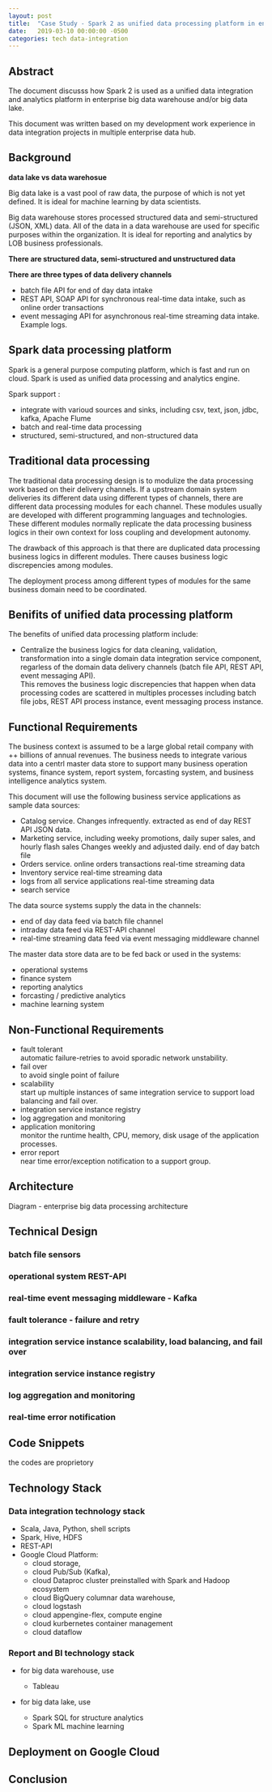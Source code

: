 ```yaml
---
layout: post
title:  "Case Study - Spark 2 as unified data processing platform in enterprise big data hub"
date:   2019-03-10 00:00:00 -0500
categories: tech data-integration
---
```


## Abstract  

The document discusss how Spark 2 is used as a unified data integration and analytics platform in enterprise big data warehouse and/or big data lake.

This document was written based on my development work experience in data integration projects in multiple enterprise data hub. 


## Background

**data lake vs data warehosue**

Big data lake is a vast pool of raw data, the purpose of which is not yet defined. It is ideal for machine learning by data scientists.

Big data warehouse stores processed structured data and semi-structured (JSON, XML) data. All of the data in a data warehouse are used for specific purposes within the organization. It is ideal for reporting and analytics by LOB business professionals.


**There are structured data, semi-structured and unstructured data**

**There are three types of data delivery channels**
- batch file API for end of day data intake
- REST API, SOAP API for synchronous real-time data intake, such as online order transactions
- event messaging API for asynchronous real-time streaming data intake. Example logs. 


## Spark data processing platform  

Spark is a general purpose computing platform, which is fast and run on cloud. Spark is used as unified data processing and analytics engine. 

Spark support :
- integrate with varioud sources and sinks, including csv, text, json, jdbc, kafka, Apache Flume
- batch and real-time data processing
- structured, semi-structured, and non-structured data


## Traditional data processing

The traditional data processing design is to modulize the data processing work based on their delivery channels. If a upstream domain system deliveries its different data using different types of channels, there are different data processing modules for each channel. These modules usually are developed with different programming languages and technologies. These different modules normally replicate the data processing business logics in their own context for loss coupling and development autonomy.

The drawback of this approach is that there are duplicated data processing business logics in different modules. There causes business logic discrepencies among modules.

The deployment process among different types of modules for the same business domain need to be coordinated.


## Benifits of unified data processing platform  

The benefits of unified data processing platform include:

- Centralize the business logics for data cleaning, validation, transformation into a single domain data integration service component, regarless of the domain data delivery channels (batch file API, REST API, event messaging API).   
  This removes the business logic discrepencies that happen when data processing codes are scattered in multiples processes including batch file jobs, REST API process instance, event messaging process instance.


## Functional Requirements

The business context is assumed to be a large global retail company with ++ billions of annual revenues. The business needs to integrate various data into a centrl master data store to support many business operation systems, finance system, report system, forcasting system, and business intelligence analytics system.

This document will use the following business service applications as sample data sources:  

- Catalog service. 
  Changes infrequently. extracted as end of day REST API JSON data.
- Marketing service, including weeky promotions, daily super sales, and hourly flash sales
  Changes weekly and adjusted daily. end of day batch file
- Orders service. online orders transactions
  real-time streaming data
- Inventory service
  real-time streaming data
- logs from all service applications
  real-time streaming data
- search service


The data source systems supply the data in the channels:  
- end of day data feed via batch file channel
- intraday data feed via REST-API channel
- real-time streaming data feed via event messaging middleware channel

The master data store data are to be fed back or used in the systems:
- operational systems
- finance system
- reporting analytics
- forcasting / predictive analytics
- machine learning system


## Non-Functional Requirements

- fault tolerant   
  automatic failure-retries to avoid sporadic network unstability.   
- fail over   
  to avoid single point of failure  
- scalability  
  start up multiple instances of same integration service to support load balancing and fail over.
- integration service instance registry  
- log aggregation and monitoring       
- application monitoring   
  monitor the runtime health, CPU, memory, disk usage of the application processes.    
- error report   
  near time error/exception notification to a support group.   


## Architecture

Diagram - enterprise big data processing architecture


## Technical Design


### batch file sensors
 

### operational system REST-API 


### real-time event messaging middleware - Kafka


### fault tolerance - failure and retry


### integration service instance scalability, load balancing, and fail over


### integration service instance registry 




### log aggregation and monitoring




### real-time error notification


## Code Snippets

the codes are proprietory


## Technology Stack

### Data integration technology stack

- Scala, Java, Python, shell scripts
- Spark, Hive, HDFS
- REST-API
- Google Cloud Platform:
	- cloud storage, 
	- cloud Pub/Sub (Kafka), 
	- cloud Dataproc cluster preinstalled with Spark and Hadoop ecosystem
	- cloud BigQuery columnar data warehouse, 
	- cloud logstash
	- cloud appengine-flex, compute engine
	- cloud kurbernetes container management
	- cloud dataflow 

	
### Report and BI technology stack

- for big data warehouse, use 
	- Tableau
	
- for big data lake, use
	- Spark SQL for structure analytics
	- Spark ML machine learning
	
	
## Deployment on Google Cloud


## Conclusion


